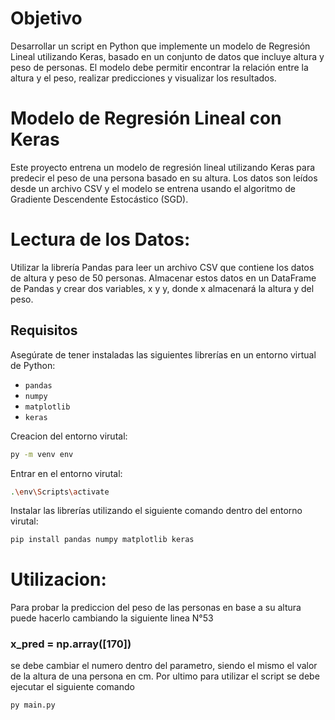 # Objetivo
Desarrollar un script en Python que implemente un modelo de Regresión Lineal utilizando
Keras, basado en un conjunto de datos que incluye altura y peso de personas. El modelo
debe permitir encontrar la relación entre la altura y el peso, realizar predicciones y visualizar
los resultados.

# Modelo de Regresión Lineal con Keras

Este proyecto entrena un modelo de regresión lineal utilizando Keras para predecir el peso de una persona basado en su altura. Los datos son leídos desde un archivo CSV y el modelo se entrena usando el algoritmo de Gradiente Descendente Estocástico (SGD).

# Lectura de los Datos:
Utilizar la librería Pandas para leer un archivo CSV que contiene los datos de altura y peso de
50 personas.
Almacenar estos datos en un DataFrame de Pandas y crear dos variables, x y y, donde x
almacenará la altura y del peso.

## Requisitos

Asegúrate de tener instaladas las siguientes librerías en un entorno virtual de Python:

- `pandas`
- `numpy`
- `matplotlib`
- `keras`

Creacion del entorno virutal:

```bash
py -m venv env 
```

Entrar en el entorno virutal:

```bash
.\env\Scripts\activate 
```

Instalar las librerías utilizando el siguiente comando dentro del entorno virutal:

```bash
pip install pandas numpy matplotlib keras
```


# Utilizacion:
Para probar la prediccion del peso de las personas en base a su altura puede hacerlo cambiando la siguiente linea N°53

### x_pred = np.array([170])

se debe cambiar el numero dentro del parametro, siendo el mismo el valor de la altura de una persona en cm.
Por ultimo para utilizar el script se debe ejecutar el siguiente comando
```bash
py main.py
```
